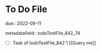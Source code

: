 # To Do File

due:: 2022-09-11

metadatafield:: todoTestFile_842_74

- [ ] Task of todoTestFile_842 1 [[Query me]]
